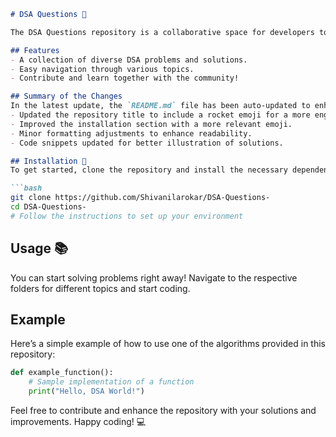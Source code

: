 ```markdown
# DSA Questions 🚀

The DSA Questions repository is a collaborative space for developers to explore, practice, and enhance their data structures and algorithms skills.

## Features
- A collection of diverse DSA problems and solutions.
- Easy navigation through various topics.
- Contribute and learn together with the community!

## Summary of the Changes
In the latest update, the `README.md` file has been auto-updated to enhance clarity and presentation. Here are the key changes made:
- Updated the repository title to include a rocket emoji for a more engaging appearance.
- Improved the installation section with a more relevant emoji.
- Minor formatting adjustments to enhance readability.
- Code snippets updated for better illustration of solutions.

## Installation 🔧
To get started, clone the repository and install the necessary dependencies:

```bash
git clone https://github.com/Shivanilarokar/DSA-Questions-
cd DSA-Questions-
# Follow the instructions to set up your environment
```

## Usage 📚
You can start solving problems right away! Navigate to the respective folders for different topics and start coding.

## Example
Here’s a simple example of how to use one of the algorithms provided in this repository:

```python
def example_function():
    # Sample implementation of a function
    print("Hello, DSA World!")
```

Feel free to contribute and enhance the repository with your solutions and improvements. Happy coding! 💻
```